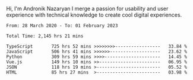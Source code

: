 Hi, I'm Andronik Nazaryan
I merge a passion for usability and user experience with technical knowledge to create cool digital experiences.


<!--START_SECTION:waka-->

```text
From: 28 March 2020 - To: 01 February 2023

Total Time: 2,145 hrs 21 mins

TypeScript       725 hrs 52 mins >>>>>>>>-----------------   33.84 %
JavaScript       506 hrs 41 mins >>>>>>-------------------   23.62 %
Python           309 hrs 59 mins >>>>---------------------   14.45 %
Vue.js           149 hrs 10 mins >>-----------------------   06.95 %
JSON             118 hrs 19 mins >------------------------   05.52 %
HTML             85 hrs 27 mins  >------------------------   03.98 %
```

<!--END_SECTION:waka-->
